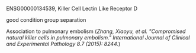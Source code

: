 ENSG00000134539, Killer Cell Lectin Like Receptor D

good condition group separation

Association to pulmonary embolism
(*Zhang, Xiaoyu, et al. "Compromised natural killer cells in pulmonary embolism." International Journal of Clinical and Experimental Pathology 8.7 (2015): 8244.*)